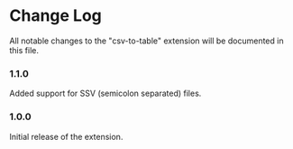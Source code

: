 # Change Log

All notable changes to the "csv-to-table" extension will be documented in this file.

### 1.1.0
Added support for SSV (semicolon separated) files.

### 1.0.0

Initial release of the extension.
